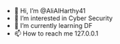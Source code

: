 - 👋 Hi, I’m @AliAlHarthy41
- 👀 I’m interested in Cyber Security
- 🌱 I’m currently learning DF
- 📫 How to reach me 127.0.0.1

<!---
AliAlHarthy41/AliAlHarthy41 is a ✨ special ✨ repository because its `README.md` (this file) appears on your GitHub profile.
You can click the Preview link to take a look at your changes.
--->
